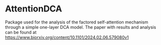# AttentionDCA

Package used for the analysis of the factored self-attention mechanism through a simple one-layer DCA model. 
The paper with results and analysis can be found at https://www.biorxiv.org/content/10.1101/2024.02.06.579080v1
